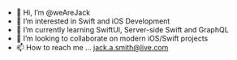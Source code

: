 - 👋 Hi, I’m @weAreJack
- 👀 I’m interested in Swift and iOS Development
- 🌱 I’m currently learning SwiftUI, Server-side Swift and GraphQL
- 💞️ I’m looking to collaborate on modern iOS/Swift projects
- 📫 How to reach me ... jack.a.smith@live.com

<!---
weAreJack/weAreJack is a ✨ special ✨ repository because its `README.md` (this file) appears on your GitHub profile.
You can click the Preview link to take a look at your changes.
--->
